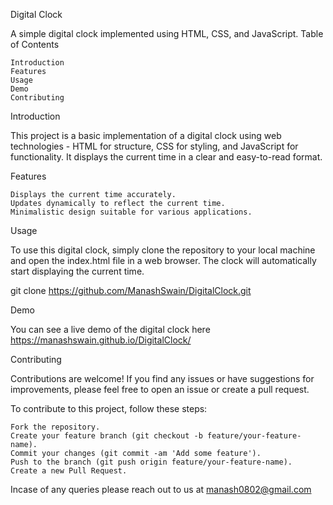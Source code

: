 Digital Clock

A simple digital clock implemented using HTML, CSS, and JavaScript.
Table of Contents

    Introduction
    Features
    Usage
    Demo
    Contributing

Introduction

This project is a basic implementation of a digital clock using web technologies - HTML for structure, CSS for styling, and JavaScript for functionality. It displays the current time in a clear and easy-to-read format.

Features

    Displays the current time accurately.
    Updates dynamically to reflect the current time.
    Minimalistic design suitable for various applications.

Usage

To use this digital clock, simply clone the repository to your local machine and open the index.html file in a web browser. The clock will automatically start displaying the current time.



git clone  https://github.com/ManashSwain/DigitalClock.git


Demo

You can see a live demo of the digital clock here  https://manashswain.github.io/DigitalClock/

Contributing

Contributions are welcome! If you find any issues or have suggestions for improvements, please feel free to open an issue or create a pull request.

To contribute to this project, follow these steps:

    Fork the repository.
    Create your feature branch (git checkout -b feature/your-feature-name).
    Commit your changes (git commit -am 'Add some feature').
    Push to the branch (git push origin feature/your-feature-name).
    Create a new Pull Request.

Incase of any queries please reach out to us at manash0802@gmail.com
